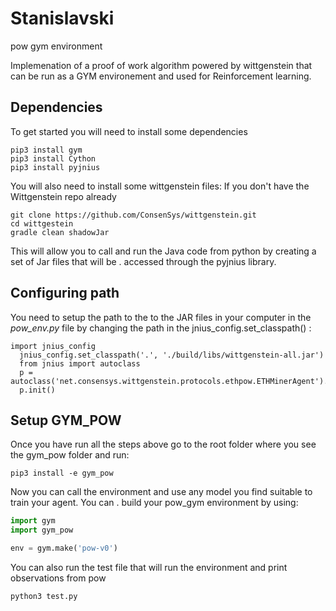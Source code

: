 # Stanislavski
pow gym environment

Implemenation of a proof of work algorithm powered by wittgenstein that can be run as a GYM environement and used for Reinforcement learning. 

## Dependencies

To get started you will need to install some dependencies

```
pip3 install gym
pip3 install Cython
pip3 install pyjnius

```

You will also need to install some wittgenstein files:
If you don't have the Wittgenstein repo already

```
git clone https://github.com/ConsenSys/wittgenstein.git
cd wittgestein
gradle clean shadowJar
```

This will allow you to call and run the Java code from python by creating a set of Jar files that will be . accessed through the pyjnius library.

## Configuring path

You need to setup the path to the to the JAR files in your computer in the *pow_env.py* file by changing the path in the jnius_config.set_classpath() :

```
import jnius_config
  jnius_config.set_classpath('.', './build/libs/wittgenstein-all.jar')
  from jnius import autoclass
  p = autoclass('net.consensys.wittgenstein.protocols.ethpow.ETHMinerAgent').create(0.25)
  p.init()
```

## Setup GYM_POW

Once you have run all the steps above go to the root folder where you see the gym_pow folder and run:
```
pip3 install -e gym_pow
```

Now you can call the environment and use any model you find suitable to train your agent. You can . build your pow_gym environment by using:

```python
import gym
import gym_pow

env = gym.make('pow-v0')
```

You can also run the test file that will run the environment and print observations from pow
```
python3 test.py
```

